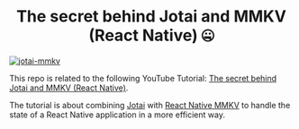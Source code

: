 <h1 align="center">
The secret behind Jotai and MMKV (React Native) 🤐
</h1>

<a href="https://github.com/enzomanuelmangano/jotai-mmkv"> 
  <img src="https://raw.githubusercontent.com/enzomanuelmangano/jotai-mmkv/main/.assets/thumbnail.png" title="jotai-mmkv">
</a>


This repo is related to the following YouTube Tutorial: [The secret behind Jotai and MMKV (React Native)](https://youtu.be/-AR2PN38ovo). 

The tutorial is about combining [Jotai](https://github.com/pmndrs/jotai) with [React Native MMKV](https://github.com/mrousavy/react-native-mmkv) to handle the state of a React Native application in a more efficient way.